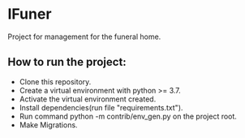 # IFuner
Project for management for the funeral home.

## How to run the project:

* Clone this repository.
* Create a virtual environment with python >= 3.7.
* Activate the virtual environment created.
* Install dependencies(run file "requirements.txt").
* Run command python -m contrib/env_gen.py on the project root.
* Make Migrations.